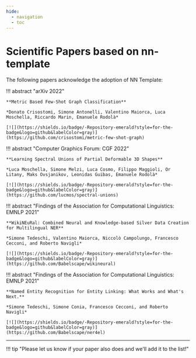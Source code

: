 ```yaml
---
hide:
  - navigation
  - toc
---
```


# Scientific Papers based on nn-template

The following papers acknowledge the adoption of NN Template:

!!! abstract "arXiv 2022"

    **Metric Based Few-Shot Graph Classification**

    *Donato Crisostomi, Simone Antonelli, Valentino Maiorca, Luca Moschella, Riccardo Marin, Emanuele Rodolà*

    [![](https://shields.io/badge/-Repository-emerald?style=for-the-badge&logo=github&labelColor=gray)](https://github.com/crisostomi/metric-few-shot-graph)

!!! abstract "Computer Graphics Forum: CGF 2022"

    **Learning Spectral Unions of Partial Deformable 3D Shapes**

    *Luca Moschella, Simone Melzi, Luca Cosmo, Filippo Maggioli, Or Litany, Maks Ovsjanikov, Leonidas Guibas, Emanuele Rodolà*

    [![](https://shields.io/badge/-Repository-emerald?style=for-the-badge&logo=github&labelColor=gray)](https://github.com/lucmos/spectral-unions)

!!! abstract "Findings of the Association for Computational Linguistics: EMNLP 2021"

    **WikiNEuRal: Combined Neural and Knowledge-based Silver Data Creation for Multilingual NER**

    *Simone Tedeschi, Valentino Maiorca, Niccolò Campolungo, Francesco Cecconi, and Roberto Navigli*

    [![](https://shields.io/badge/-Repository-emerald?style=for-the-badge&logo=github&labelColor=gray)](https://github.com/Babelscape/wikineural)

!!! abstract "Findings of the Association for Computational Linguistics: EMNLP 2021"

    **Named Entity Recognition for Entity Linking: What Works and What's Next.**

    *Simone Tedeschi, Simone Conia, Francesco Cecconi, and Roberto Navigli*

    [![](https://shields.io/badge/-Repository-emerald?style=for-the-badge&logo=github&labelColor=gray)](https://github.com/Babelscape/ner4el)

---

!!! tip "Please let us know if your paper also does and we'll add it to the list!"